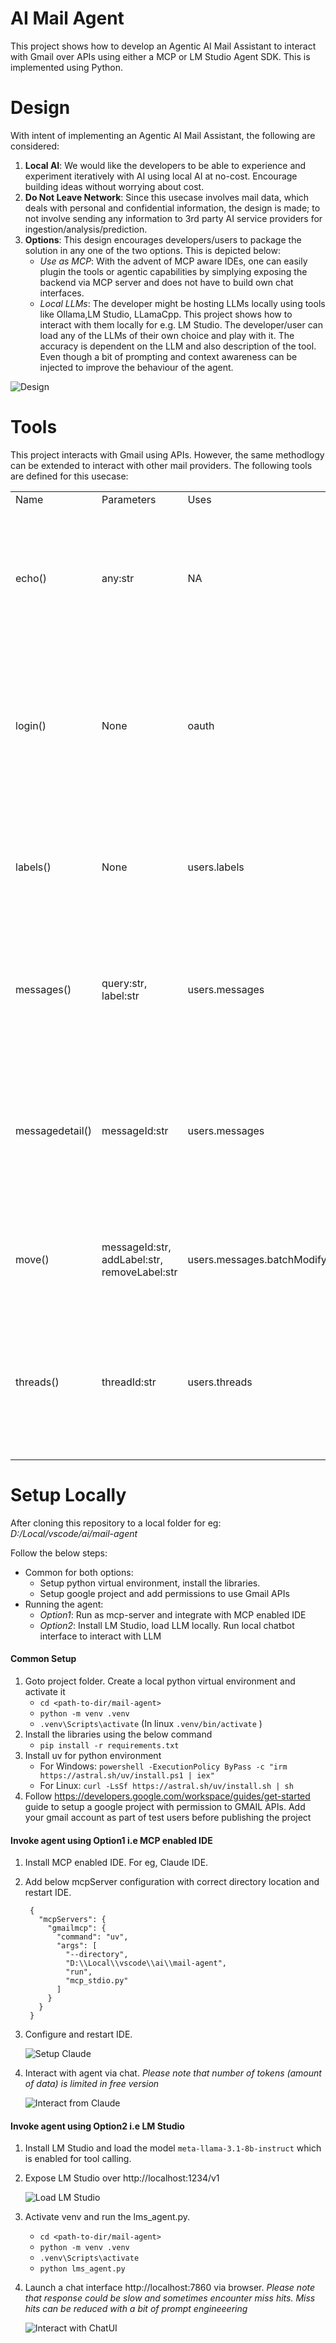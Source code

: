 # AI Mail Agent
This project shows how to develop an Agentic AI Mail Assistant to interact with Gmail over APIs using either a MCP or LM Studio Agent SDK. 
This is implemented using Python.

# Design

With intent of implementing an Agentic AI Mail Assistant, the following are considered:

1) **Local AI**: We would like the developers to be able to experience and experiment iteratively with AI using local AI at no-cost. Encourage building ideas without worrying about cost.
2) **Do Not Leave Network**: Since this usecase involves mail data, which deals with personal and confidential information, the design is made; to not involve sending any information to 3rd party AI service providers for ingestion/analysis/prediction.
3) **Options**: This design encourages developers/users to package the solution in any one of the two options. This is depicted below:
   - *Use as MCP*: With the advent of MCP aware IDEs, one can easily plugin the tools or agentic capabilities by simplying exposing the backend via MCP server and does not have to build own chat interfaces. 
   - *Local LLMs*: The developer might be hosting LLMs locally using tools like Ollama,LM Studio, LLamaCpp. This project shows how to interact with them locally for e.g. LM Studio. 
      The developer/user can load any of the LLMs of their own choice and play with it. The accuracy is dependent on the LLM and also description of the tool. Even though a bit of prompting and context awareness can be injected to improve the behaviour of the agent. 

![Design](images/Design.png)

# Tools

This project interacts with Gmail using APIs. However, the same methodlogy can be extended to interact with other mail providers.
The following tools are defined for this usecase:

<table>
  <tr><td>Name</td><td>Parameters</td><td>Uses</td><td>Details</td></tr>
  <tr><td>echo()</td><td>any:str</td><td>NA</td><td>Simply echo back the input. This is used as a default tool. In most cases, when LLM can not infer the tool, it is made to call this as default and avoid chaining</td></tr>
  <tr><td>login()</td><td>None</td><td>oauth</td><td>Using a local credentials.json; it generates a token.json by redirecting user to gmail consent page. The validity of token depends on the settings of this Google project</td></tr>
  <tr><td>labels()</td><td>None</td><td>users.labels</td><td>This is helpful to understand how the mails are organized in the current user's mailbox and assist re-organizing them using move() tool</td></tr>
  <tr><td>messages()</td><td>query:str, label:str</td><td>users.messages</td><td>This is similar to how user searches his mailbox using gmail search bar. Optionally use label to narrow the search</td></tr>
  <tr><td>messagedetail()</td><td>messageId:str</td><td>users.messages</td><td>Get full details of the mail as text content using the messageId. This can be enhanced to read attachments too, vectorize it locally for symantic processing</td></tr>
  <tr><td>move()</td><td>messageId:str, addLabel:str, removeLabel:str</td><td>users.messages.batchModify</td><td>For a given message, move it to another folder or mark it as SPAM, IMPORTANT, UNREAD etc..</td></tr>
  <tr><td>threads()</td><td>threadId:str</td><td>users.threads</td><td>Even though threads can be queried using a query string; this tool is for extracting thread conversation in the context of a given message using its thread id</td></tr>
</table>

# Setup Locally

After cloning this repository to a local folder for eg: *D:/Local/vscode/ai/mail-agent*

Follow the below steps:
 - Common for both options: 
   - Setup python virtual environment, install the libraries.
   - Setup google project and add permissions to use Gmail APIs
 - Running the agent:
   - *Option1*: Run as mcp-server and integrate with MCP enabled IDE
   - *Option2*: Install LM Studio, load LLM locally. Run local chatbot interface to interact with LLM

#### Common Setup

1) Goto project folder. Create a local python virtual environment and activate it
   - ```cd <path-to-dir/mail-agent>```
   - ```python -m venv .venv```
   - ```.venv\Scripts\activate```    (In linux ```.venv/bin/activate``` )
2) Install the libraries using the below command
   - ```pip install -r requirements.txt```
3) Install uv for python environment
   - For Windows: ```powershell -ExecutionPolicy ByPass -c "irm https://astral.sh/uv/install.ps1 | iex"```
   - For Linux: ```curl -LsSf https://astral.sh/uv/install.sh | sh```
4) Follow https://developers.google.com/workspace/guides/get-started guide to setup a google project with permission to GMAIL APIs.
   Add your gmail account as part of test users before publishing the project

#### Invoke agent using Option1 i.e MCP enabled IDE

1) Install MCP enabled IDE. For eg, Claude IDE.
2) Add below mcpServer configuration with correct directory location and restart IDE.

        {
          "mcpServers": {
            "gmailmcp": {
              "command": "uv",
              "args": [
                "--directory",
                "D:\\Local\\vscode\\ai\\mail-agent",
                "run",
                "mcp_stdio.py"
              ]
            }
          }
        }

3) Configure and restart IDE. 

   ![Setup Claude](images/Claude-config.png)

4) Interact with agent via chat. 
*Please note that number of tokens (amount of data) is limited in free version*

   ![Interact from Claude](images/Claude-usage.png)

#### Invoke agent using Option2 i.e LM Studio

1) Install LM Studio and load the model `meta-llama-3.1-8b-instruct` which is enabled for tool calling.
2) Expose LM Studio over http://localhost:1234/v1 

   ![Load LM Studio](images/LMStudio-config.png)

3) Activate venv and run the lms_agent.py. 
   - ```cd <path-to-dir/mail-agent>```
   - ```python -m venv .venv```
   - ```.venv\Scripts\activate```
   - ```python lms_agent.py```

4) Launch a chat interface http://localhost:7860 via browser. 
*Please note that response could be slow and sometimes encounter miss hits. Miss hits can be reduced with a bit of prompt engineeering*

   ![Interact with ChatUI](images/LMStudio-usage.png)
